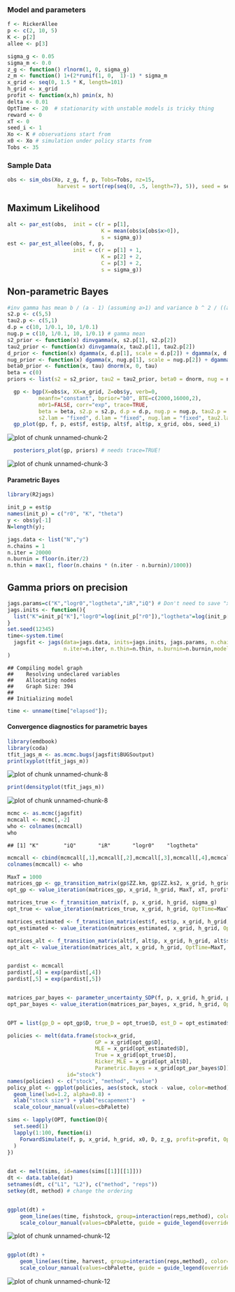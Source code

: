 








### Model and parameters


```r
f <- RickerAllee
p <- c(2, 10, 5) 
K <- p[2]
allee <- p[3]
```



```r
sigma_g <- 0.05
sigma_m <- 0.0
z_g <- function() rlnorm(1, 0, sigma_g)
z_m <- function() 1+(2*runif(1, 0,  1)-1) * sigma_m
x_grid <- seq(0, 1.5 * K, length=101)
h_grid <- x_grid
profit <- function(x,h) pmin(x, h)
delta <- 0.01
OptTime <- 20  # stationarity with unstable models is tricky thing
reward <- 0
xT <- 0
seed_i <- 1
Xo <- K # observations start from
x0 <- Xo # simulation under policy starts from
Tobs <- 35
```


### Sample Data


```r
obs <- sim_obs(Xo, z_g, f, p, Tobs=Tobs, nz=15, 
                harvest = sort(rep(seq(0, .5, length=7), 5)), seed = seed_i)
```



## Maximum Likelihood


```r
alt <- par_est(obs,  init = c(r = p[1], 
                              K = mean(obs$x[obs$x>0]), 
                              s = sigma_g))
est <- par_est_allee(obs, f, p,  
                     init = c(r = p[1] + 1, 
                              K = p[2] + 2, 
                              C = p[3] + 2, 
                              s = sigma_g))
```



## Non-parametric Bayes



```r
#inv gamma has mean b / (a - 1) (assuming a>1) and variance b ^ 2 / ((a - 2) * (a - 1) ^ 2) (assuming a>2)
s2.p <- c(5,5)  
tau2.p <- c(5,1)
d.p = c(10, 1/0.1, 10, 1/0.1)
nug.p = c(10, 1/0.1, 10, 1/0.1) # gamma mean
s2_prior <- function(x) dinvgamma(x, s2.p[1], s2.p[2])
tau2_prior <- function(x) dinvgamma(x, tau2.p[1], tau2.p[2])
d_prior <- function(x) dgamma(x, d.p[1], scale = d.p[2]) + dgamma(x, d.p[3], scale = d.p[4])
nug_prior <- function(x) dgamma(x, nug.p[1], scale = nug.p[2]) + dgamma(x, nug.p[3], scale = nug.p[4])
beta0_prior <- function(x, tau) dnorm(x, 0, tau)
beta = c(0)
priors <- list(s2 = s2_prior, tau2 = tau2_prior, beta0 = dnorm, nug = nug_prior, d = d_prior, ldetK = function(x) 0)
```





```r
  gp <- bgp(X=obs$x, XX=x_grid, Z=obs$y, verb=0,
          meanfn="constant", bprior="b0", BTE=c(2000,16000,2),
          m0r1=FALSE, corr="exp", trace=TRUE, 
          beta = beta, s2.p = s2.p, d.p = d.p, nug.p = nug.p, tau2.p = tau2.p,
          s2.lam = "fixed", d.lam = "fixed", nug.lam = "fixed", tau2.lam = "fixed")      
  gp_plot(gp, f, p, est$f, est$p, alt$f, alt$p, x_grid, obs, seed_i)
```

![plot of chunk unnamed-chunk-2](http://farm9.staticflickr.com/8113/8681044257_167925297e_o.png) 



```r
  posteriors_plot(gp, priors) # needs trace=TRUE!
```

![plot of chunk unnamed-chunk-3](http://farm9.staticflickr.com/8539/8682157988_f69043e8c7_o.png) 




#### Parametric Bayes



```r
library(R2jags)
```



```r
init_p = est$p
names(init_p) = c("r0", "K", "theta")
y <- obs$y[-1] 
N=length(y);
```



```r
jags.data <- list("N","y")
n.chains = 1
n.iter = 20000
n.burnin = floor(n.iter/2)
n.thin = max(1, floor(n.chains * (n.iter - n.burnin)/1000))
```





## Gamma priors on precision


```r
jags.params=c("K","logr0","logtheta","iR","iQ") # Don't need to save "x"
jags.inits <- function(){
  list("K"=init_p["K"],"logr0"=log(init_p["r0"]),"logtheta"=log(init_p["theta"]),"iQ"=1/0.05,"iR"=1/0.1,"x"=y,.RNG.name="base::Wichmann-Hill", .RNG.seed=123)
}
set.seed(12345)
time<-system.time(       
  jagsfit <- jags(data=jags.data, inits=jags.inits, jags.params, n.chains=n.chains, 
                  n.iter=n.iter, n.thin=n.thin, n.burnin=n.burnin,model.file="bugmodel-GammaPrior.txt")
)         
```

```
## Compiling model graph
##    Resolving undeclared variables
##    Allocating nodes
##    Graph Size: 394
## 
## Initializing model
```

```r
time <- unname(time["elapsed"]);
```



#### Convergence diagnostics for parametric bayes


```r
library(emdbook)
library(coda)
tfit_jags_m <- as.mcmc.bugs(jagsfit$BUGSoutput)
print(xyplot(tfit_jags_m))
```

![plot of chunk unnamed-chunk-8](http://farm9.staticflickr.com/8545/8681045457_cb6cb0aeb4_o.png) 

```r
print(densityplot(tfit_jags_m))
```

![plot of chunk unnamed-chunk-8](http://farm9.staticflickr.com/8544/8682158798_7a19990693_o.png) 




```r
mcmc <- as.mcmc(jagsfit)
mcmcall <- mcmc[,-2]
who <- colnames(mcmcall)
who 
```

```
## [1] "K"        "iQ"       "iR"       "logr0"    "logtheta"
```

```r
mcmcall <- cbind(mcmcall[,1],mcmcall[,2],mcmcall[,3],mcmcall[,4],mcmcall[,5])
colnames(mcmcall) <- who
```





```r
MaxT = 1000
matrices_gp <- gp_transition_matrix(gp$ZZ.km, gp$ZZ.ks2, x_grid, h_grid)
opt_gp <- value_iteration(matrices_gp, x_grid, h_grid, MaxT, xT, profit, delta, reward)

matrices_true <- f_transition_matrix(f, p, x_grid, h_grid, sigma_g)
opt_true <- value_iteration(matrices_true, x_grid, h_grid, OptTime=MaxT, xT, profit, delta=delta)

matrices_estimated <- f_transition_matrix(est$f, est$p, x_grid, h_grid, est$sigma_g)
opt_estimated <- value_iteration(matrices_estimated, x_grid, h_grid, OptTime=MaxT, xT, profit, delta=delta)

matrices_alt <- f_transition_matrix(alt$f, alt$p, x_grid, h_grid, alt$sigma_g)
opt_alt <- value_iteration(matrices_alt, x_grid, h_grid, OptTime=MaxT, xT, profit, delta=delta)


pardist <- mcmcall
pardist[,4] = exp(pardist[,4])
pardist[,5] = exp(pardist[,5])


matrices_par_bayes <- parameter_uncertainty_SDP(f, p, x_grid, h_grid, pardist)
opt_par_bayes <- value_iteration(matrices_par_bayes, x_grid, h_grid, OptTime=MaxT, xT, profit, delta=delta)


OPT = list(gp_D = opt_gp$D, true_D = opt_true$D, est_D = opt_estimated$D, alt_D = opt_alt$D, par_bayes = opt_par_bayes$D)
```





```r
policies <- melt(data.frame(stock=x_grid, 
                            GP = x_grid[opt_gp$D], 
                            MLE = x_grid[opt_estimated$D],
                            True = x_grid[opt_true$D],
                            Ricker_MLE = x_grid[opt_alt$D],
                            Parametric.Bayes = x_grid[opt_par_bayes$D]),
                   id="stock")
names(policies) <- c("stock", "method", "value")
policy_plot <- ggplot(policies, aes(stock, stock - value, color=method)) +
  geom_line(lwd=1.2, alpha=0.8) + 
  xlab("stock size") + ylab("escapement")  +
  scale_colour_manual(values=cbPalette)
```





```r
sims <- lapply(OPT, function(D){
  set.seed(1)
  lapply(1:100, function(i) 
    ForwardSimulate(f, p, x_grid, h_grid, x0, D, z_g, profit=profit, OptTime=OptTime)
  )
})

  
dat <- melt(sims, id=names(sims[[1]][[1]]))
dt <- data.table(dat)
setnames(dt, c("L1", "L2"), c("method", "reps")) 
setkey(dt, method) # change the ordering


ggplot(dt) + 
    geom_line(aes(time, fishstock, group=interaction(reps,method), color=method), alpha=.1) +
    scale_colour_manual(values=cbPalette, guide = guide_legend(override.aes = list(alpha = 1)))
```

![plot of chunk unnamed-chunk-12](http://farm9.staticflickr.com/8113/8682175856_c06589db98_o.png) 

```r

ggplot(dt) + 
    geom_line(aes(time, harvest, group=interaction(reps,method), color=method), alpha=.1) +
    scale_colour_manual(values=cbPalette, guide = guide_legend(override.aes = list(alpha = 1)))
```

![plot of chunk unnamed-chunk-12](http://farm9.staticflickr.com/8406/8682175938_a91a4fd45e_o.png) 

```r

```


